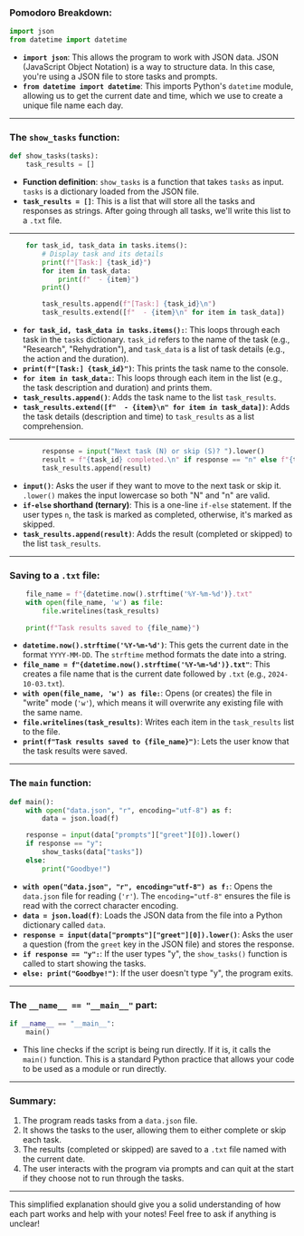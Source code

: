 ### Pomodoro Breakdown:

```python
import json
from datetime import datetime
```

- **`import json`**: This allows the program to work with JSON data. JSON (JavaScript Object Notation) is a way to structure data. In this case, you're using a JSON file to store tasks and prompts.
- **`from datetime import datetime`**: This imports Python's `datetime` module, allowing us to get the current date and time, which we use to create a unique file name each day.

---

### The `show_tasks` function:

```python
def show_tasks(tasks):  
    task_results = []
```

- **Function definition**: `show_tasks` is a function that takes `tasks` as input. `tasks` is a dictionary loaded from the JSON file.
- **`task_results = []`**: This is a list that will store all the tasks and responses as strings. After going through all tasks, we'll write this list to a `.txt` file.

---

```python
    for task_id, task_data in tasks.items():
        # Display task and its details
        print(f"[Task:] {task_id}")
        for item in task_data:
            print(f"  - {item}")
        print()

        task_results.append(f"[Task:] {task_id}\n")
        task_results.extend([f"  - {item}\n" for item in task_data])
```

- **`for task_id, task_data in tasks.items():`**: This loops through each task in the `tasks` dictionary. `task_id` refers to the name of the task (e.g., "Research", "Rehydration"), and `task_data` is a list of task details (e.g., the action and the duration).
- **`print(f"[Task:] {task_id}")`**: This prints the task name to the console.
- **`for item in task_data:`**: This loops through each item in the list (e.g., the task description and duration) and prints them.
- **`task_results.append()`**: Adds the task name to the list `task_results`.
- **`task_results.extend([f"  - {item}\n" for item in task_data])`**: Adds the task details (description and time) to `task_results` as a list comprehension.

---

```python
        response = input("Next task (N) or skip (S)? ").lower()
        result = f"{task_id} completed.\n" if response == "n" else f"{task_id} skipped.\n"
        task_results.append(result)
```

- **`input()`**: Asks the user if they want to move to the next task or skip it. `.lower()` makes the input lowercase so both "N" and "n" are valid.
- **`if-else` shorthand (ternary)**: This is a one-line `if-else` statement. If the user types `n`, the task is marked as completed, otherwise, it's marked as skipped.
- **`task_results.append(result)`**: Adds the result (completed or skipped) to the list `task_results`.

---

### Saving to a `.txt` file:

```python
    file_name = f"{datetime.now().strftime('%Y-%m-%d')}.txt"
    with open(file_name, 'w') as file:
        file.writelines(task_results)
    
    print(f"Task results saved to {file_name}")
```

- **`datetime.now().strftime('%Y-%m-%d')`**: This gets the current date in the format `YYYY-MM-DD`. The `strftime` method formats the date into a string.
- **`file_name = f"{datetime.now().strftime('%Y-%m-%d')}.txt"`**: This creates a file name that is the current date followed by `.txt` (e.g., `2024-10-03.txt`).
- **`with open(file_name, 'w') as file:`**: Opens (or creates) the file in "write" mode (`'w'`), which means it will overwrite any existing file with the same name.
- **`file.writelines(task_results)`**: Writes each item in the `task_results` list to the file.
- **`print(f"Task results saved to {file_name}")`**: Lets the user know that the task results were saved.

---

### The `main` function:

```python
def main():
    with open("data.json", "r", encoding="utf-8") as f:
        data = json.load(f)

    response = input(data["prompts"]["greet"][0]).lower()
    if response == "y":
        show_tasks(data["tasks"])
    else:
        print("Goodbye!")
```

- **`with open("data.json", "r", encoding="utf-8") as f:`**: Opens the `data.json` file for reading (`'r'`). The `encoding="utf-8"` ensures the file is read with the correct character encoding.
- **`data = json.load(f)`**: Loads the JSON data from the file into a Python dictionary called `data`.
- **`response = input(data["prompts"]["greet"][0]).lower()`**: Asks the user a question (from the `greet` key in the JSON file) and stores the response.
- **`if response == "y":`**: If the user types "y", the `show_tasks()` function is called to start showing the tasks.
- **`else: print("Goodbye!")`**: If the user doesn't type "y", the program exits.

---

### The `__name__ == "__main__"` part:

```python
if __name__ == "__main__":
    main()
```

- This line checks if the script is being run directly. If it is, it calls the `main()` function. This is a standard Python practice that allows your code to be used as a module or run directly.

---

### Summary:

1. The program reads tasks from a `data.json` file.
2. It shows the tasks to the user, allowing them to either complete or skip each task.
3. The results (completed or skipped) are saved to a `.txt` file named with the current date.
4. The user interacts with the program via prompts and can quit at the start if they choose not to run through the tasks.

---

This simplified explanation should give you a solid understanding of how each part works and help with your notes! Feel free to ask if anything is unclear!